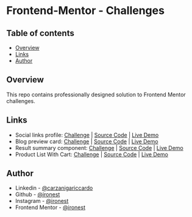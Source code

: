 # Frontend-Mentor - Challenges

## Table of contents

- [Overview](#overview)
- [Links](#links)
- [Author](#author)

## Overview

This repo contains professionally designed solution to Frontend Mentor challenges.

## Links

- Social links profile: [Challenge](https://www.frontendmentor.io/challenges/social-links-profile-UG32l9m6dQ) | [Source Code](https://github.com/ironest/frontend-mentor-challenges/tree/master/social-links-profile) | [Live Demo](https://social-links-profile-blue.vercel.app/)
- Blog preview card: [Challenge](https://www.frontendmentor.io/challenges/blog-preview-card-ckPaj01IcS) | [Source Code](https://github.com/ironest/frontend-mentor-challenges/tree/master/blog-preview-card) | [Live Demo](https://blog-preview-card-ashen.vercel.app/)
- Result summary component: [Challenge](https://www.frontendmentor.io/challenges/results-summary-component-CE_K6s0maV) | [Source Code](https://github.com/ironest/frontend-mentor-challenges/tree/master/results-summary-component) | [Live Demo](https://results-summary-component-west.vercel.app/)
- Product List With Cart: [Challenge](https://www.frontendmentor.io/challenges/product-list-with-cart-5MmqLVAp_d) | [Source Code](https://github.com/ironest/product-list-with-cart) | [Live Demo](https://product-list-with-cart-amber.vercel.app/)

## Author

- Linkedin - [@carzanigariccardo](https://www.linkedin.com/in/carzanigariccardo/)
- Github - [@ironest](https://www.github.com/ironest)
- Instagram - [@ironest](https://www.instagram.com/ironest)
- Frontend Mentor - [@ironest](https://www.frontendmentor.io/profile/ironest)
